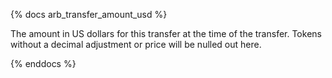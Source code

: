 {% docs arb_transfer_amount_usd %}

The amount in US dollars for this transfer at the time of the transfer. Tokens without a decimal adjustment or price will be nulled out here. 

{% enddocs %}
